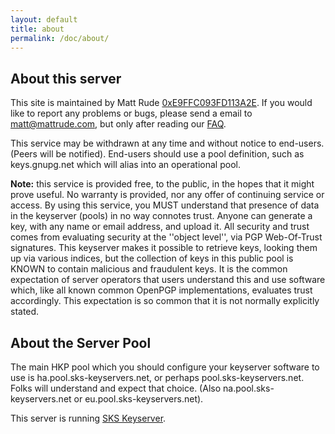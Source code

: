 ```yaml
---
layout: default
title: about
permalink: /doc/about/
---
```


## About this server
This site is maintained by Matt Rude [0xE9FFC093FD113A2E](http://keyserver.mattrude.com/pks/lookup?op=get&search=0xE9FFC093FD113A2E). If you would like to report any problems or bugs, please send a email to matt@mattrude.com, but only after reading our [FAQ](/doc/faq/).

This service may be withdrawn at any time and without notice to end-users. (Peers will be notified). End-users should use a pool definition, such as keys.gnupg.net which will alias into an operational pool.

**Note:** this service is provided free, to the public, in the hopes that it might prove useful. No warranty is provided, nor any offer of continuing service or access. By using this service, you MUST understand that presence of data in the keyserver (pools) in no way connotes trust. Anyone can generate a key, with any name or email address, and upload it. All security and trust comes from evaluating security at the ''object level'', via PGP Web-Of-Trust signatures. This keyserver makes it possible to retrieve keys, looking them up via various indices, but the collection of keys in this public pool is KNOWN to contain malicious and fraudulent keys. It is the common expectation of server operators that users understand this and use software which, like all known common OpenPGP implementations, evaluates trust accordingly. This expectation is so common that it is not normally explicitly stated.

## About the Server Pool

The main HKP pool which you should configure your keyserver software to use is ha.pool.sks-keyservers.net, or perhaps pool.sks-keyservers.net. Folks will understand and expect that choice. (Also na.pool.sks-keyservers.net or eu.pool.sks-keyservers.net).

This server is running [SKS Keyserver](https://bitbucket.org/skskeyserver/sks-keyserver/wiki/Home).
